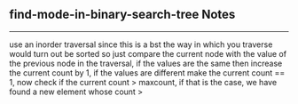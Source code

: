 <h2>find-mode-in-binary-search-tree Notes</h2><hr>use an inorder traversal since this is a bst
the way in which you traverse would turn out be sorted so just compare the current node with the value of the previous node in the traversal, if the values are the same then increase the current count by 1, if the values are different make the current count == 1, 
now check if the current count > maxcount, if that is the case, we have found a new element whose count > 